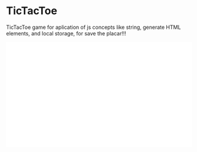 # TicTacToe
TicTacToe game for aplication of js concepts like string, generate HTML elements, and local storage, for save the placar!!!

<img src="https://github.com/laube-developer/TicTacToe/blob/master/TicTacToe.gif?raw=true"></img>
